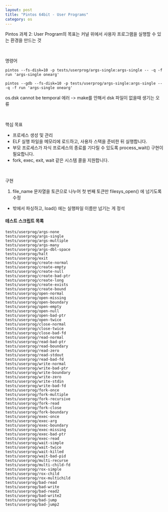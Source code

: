 ```yaml
---
layout: post
title: "Pintos 64bit - User Programs"
category: os
---
```


Pintos 과제 2: User Program의 목표는 커널 위에서 사용자 프로그램을 실행할 수 있는 환경을 만드는 것

&nbsp;

명령어
```
pintos --fs-disk=10 -p tests/userprog/args-single:args-single -- -q -f run 'args-single onearg'

pintos --gdb --fs-disk=10 -p tests/userprog/args-single:args-single -- -q -f run 'args-single onearg'
```  

os.dsk cannot be temporal 에러 -> make를 안해서 dsk 파일이 없을때 생기는 오류

&nbsp;

핵심 목표
- 프로세스 생성 및 관리
- ELF 실행 파일을 메모리에 로드하고, 사용자 스택을 준비한 뒤 실행합니다.
- 부모 프로세스가 자식 프로세스의 종료를 기다릴 수 있도록 process_wait() 구현이 필요합니다.
- fork, exec, exit, wait 같은 시스템 콜을 지원합니다.

&nbsp;

구현

1. file_name 문자열을 토큰으로 나누어 첫 번째 토큰만 filesys_open() 에 넘기도록 수정
  - 밖에서 파싱하고, load() 에는 실행파일 이름만 넘기는 게 정석


#### 테스트 스크립트 목록

```
tests/userprog/args-none
tests/userprog/args-single
tests/userprog/args-multiple
tests/userprog/args-many
tests/userprog/args-dbl-space
tests/userprog/halt
tests/userprog/exit
tests/userprog/create-normal
tests/userprog/create-empty
tests/userprog/create-null
tests/userprog/create-bad-ptr
tests/userprog/create-long
tests/userprog/create-exists
tests/userprog/create-bound
tests/userprog/open-normal
tests/userprog/open-missing
tests/userprog/open-boundary
tests/userprog/open-empty
tests/userprog/open-null
tests/userprog/open-bad-ptr
tests/userprog/open-twice
tests/userprog/close-normal
tests/userprog/close-twice
tests/userprog/close-bad-fd
tests/userprog/read-normal
tests/userprog/read-bad-ptr
tests/userprog/read-boundary
tests/userprog/read-zero
tests/userprog/read-stdout
tests/userprog/read-bad-fd
tests/userprog/write-normal
tests/userprog/write-bad-ptr
tests/userprog/write-boundary
tests/userprog/write-zero
tests/userprog/write-stdin
tests/userprog/write-bad-fd
tests/userprog/fork-once
tests/userprog/fork-multiple
tests/userprog/fork-recursive
tests/userprog/fork-read
tests/userprog/fork-close
tests/userprog/fork-boundary
tests/userprog/exec-once
tests/userprog/exec-arg
tests/userprog/exec-boundary
tests/userprog/exec-missing
tests/userprog/exec-bad-ptr
tests/userprog/exec-read
tests/userprog/wait-simple
tests/userprog/wait-twice
tests/userprog/wait-killed
tests/userprog/wait-bad-pid
tests/userprog/multi-recurse
tests/userprog/multi-child-fd
tests/userprog/rox-simple
tests/userprog/rox-child
tests/userprog/rox-multichild
tests/userprog/bad-read
tests/userprog/bad-write
tests/userprog/bad-read2
tests/userprog/bad-write2
tests/userprog/bad-jump
tests/userprog/bad-jump2
```